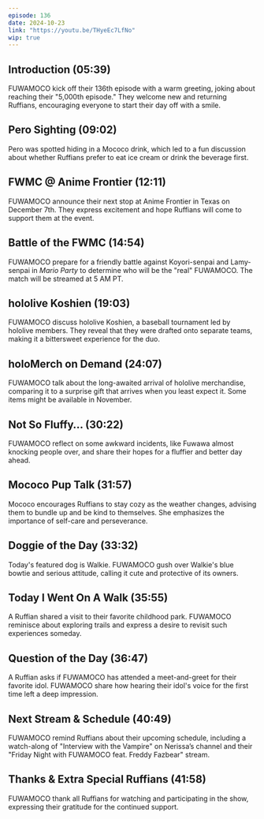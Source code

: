 ```yaml
---
episode: 136
date: 2024-10-23
link: "https://youtu.be/THyeEc7LfNo"
wip: true
---
```


## Introduction (05:39)

FUWAMOCO kick off their 136th episode with a warm greeting, joking about reaching their "5,000th episode." They welcome new and returning Ruffians, encouraging everyone to start their day off with a smile.

## Pero Sighting (09:02)

Pero was spotted hiding in a Mococo drink, which led to a fun discussion about whether Ruffians prefer to eat ice cream or drink the beverage first.

## FWMC @ Anime Frontier (12:11)

FUWAMOCO announce their next stop at Anime Frontier in Texas on December 7th. They express excitement and hope Ruffians will come to support them at the event.

## Battle of the FWMC (14:54)

FUWAMOCO prepare for a friendly battle against Koyori-senpai and Lamy-senpai in *Mario Party* to determine who will be the "real" FUWAMOCO. The match will be streamed at 5 AM PT.

## hololive Koshien (19:03)

FUWAMOCO discuss hololive Koshien, a baseball tournament led by hololive members. They reveal that they were drafted onto separate teams, making it a bittersweet experience for the duo.

## holoMerch on Demand (24:07)

FUWAMOCO talk about the long-awaited arrival of hololive merchandise, comparing it to a surprise gift that arrives when you least expect it. Some items might be available in November.

## Not So Fluffy… (30:22)

FUWAMOCO reflect on some awkward incidents, like Fuwawa almost knocking people over, and share their hopes for a fluffier and better day ahead.

## Mococo Pup Talk (31:57)

Mococo encourages Ruffians to stay cozy as the weather changes, advising them to bundle up and be kind to themselves. She emphasizes the importance of self-care and perseverance.

## Doggie of the Day (33:32)

Today's featured dog is Walkie. FUWAMOCO gush over Walkie's blue bowtie and serious attitude, calling it cute and protective of its owners.

## Today I Went On A Walk (35:55)

A Ruffian shared a visit to their favorite childhood park. FUWAMOCO reminisce about exploring trails and express a desire to revisit such experiences someday.

## Question of the Day (36:47)

A Ruffian asks if FUWAMOCO has attended a meet-and-greet for their favorite idol. FUWAMOCO share how hearing their idol's voice for the first time left a deep impression.

## Next Stream & Schedule (40:49)

FUWAMOCO remind Ruffians about their upcoming schedule, including a watch-along of "Interview with the Vampire" on Nerissa’s channel and their "Friday Night with FUWAMOCO feat. Freddy Fazbear" stream.

## Thanks & Extra Special Ruffians (41:58)

FUWAMOCO thank all Ruffians for watching and participating in the show, expressing their gratitude for the continued support.
